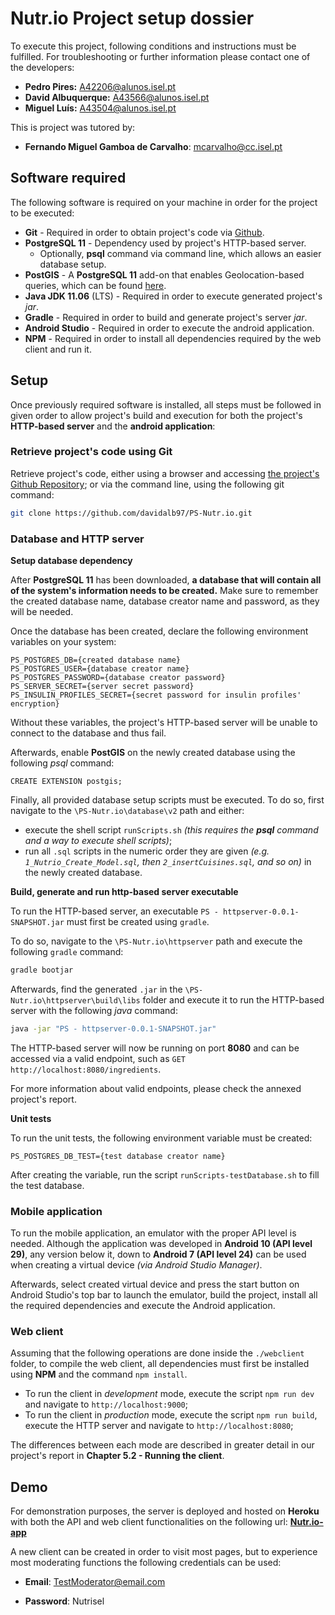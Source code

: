 # Nutr.io Project setup dossier

To execute this project, following conditions and instructions must be fulfilled. For troubleshooting or further information please contact one of the developers:

- **Pedro Pires:** A42206@alunos.isel.pt
- **David Albuquerque:** A43566@alunos.isel.pt
- **Miguel Luís:** A43504@alunos.isel.pt

This is project was tutored by: 

- **Fernando Miguel Gamboa de Carvalho**: mcarvalho@cc.isel.pt

## Software required

The following software is required on your machine in order for the project to be executed:

- **Git** - Required in order to obtain project's code via [Github](github.com).
- **PostgreSQL 11** - Dependency used by project's HTTP-based server.
  - Optionally, **psql** command via command line, which allows an easier database setup. 
- **PostGIS** - A **PostgreSQL 11** add-on that enables Geolocation-based queries, which can be found [here](https://postgis.net/install/).
- **Java JDK 11.06** (LTS) - Required in order to execute generated project's *jar*.
- **Gradle** - Required in order to build and generate project's server *jar*.
- **Android Studio** - Required in order to execute the android application.
- **NPM** - Required in order to install all dependencies required by the web client and run it.

## Setup

Once previously required software is installed, all steps must be followed in given order to allow project's build and execution for both the project's **HTTP-based server** and the **android application**:

### Retrieve project's code using Git

Retrieve project's code, either using a browser and accessing [the project's Github Repository](https://github.com/davidalb97/PS-Nutr.io); or via the command line, using the following git command:

   ```bash
git clone https://github.com/davidalb97/PS-Nutr.io.git
   ```
### Database and HTTP server

**Setup database dependency**

After **PostgreSQL 11** has been downloaded, **a database that will contain all of the system's information needs to be created.** Make sure to remember the created database name, database creator name and password, as they will be needed.

Once the database has been created, declare the following environment variables on your system:

```
PS_POSTGRES_DB={created database name}
PS_POSTGRES_USER={database creator name}
PS_POSTGRES_PASSWORD={database creator password}
PS_SERVER_SECRET={server secret password}
PS_INSULIN_PROFILES_SECRET={secret password for insulin profiles' encryption}
```

Without these variables, the project's HTTP-based server will be unable to connect to the database and thus fail.

Afterwards, enable **PostGIS** on the newly created database using the following *psql* command:

```plsql
CREATE EXTENSION postgis;
```

Finally, all provided database setup scripts must be executed. To do so, first navigate to the `\PS-Nutr.io\database\v2` path and either: 

- execute the shell script `runScripts.sh` *(this requires the **psql** command and a way to execute shell scripts)*;
- run all `.sql` scripts in the numeric order they are given *(e.g. `1_Nutrio_Create_Model.sql`, then `2_insertCuisines.sql`, and so on)* in the newly created database.

**Build, generate and run http-based server executable**

To run the HTTP-based server, an executable `PS - httpserver-0.0.1-SNAPSHOT.jar` must first be created using `gradle`. 

To do so, navigate to the `\PS-Nutr.io\httpserver` path and execute the following `gradle` command:

```bash
gradle bootjar
```

Afterwards, find the generated `.jar` in the `\PS-Nutr.io\httpserver\build\libs` folder and execute it to run the HTTP-based server with the following *java* command:

```bash
java -jar "PS - httpserver-0.0.1-SNAPSHOT.jar"
```

The HTTP-based server will now be running on port **8080** and can be accessed via a valid endpoint, such as `GET http://localhost:8080/ingredients`. 

For more information about valid endpoints, please check the annexed project's report.

**Unit tests**

To run the unit tests, the following environment variable must be created:

```
PS_POSTGRES_DB_TEST={test database creator name}
```

After creating the variable, run the script `runScripts-testDatabase.sh` to fill the test database.

### Mobile application

To run the mobile application, an emulator with the proper API level is needed. Although the application was developed in **Android 10 (API level 29)**, any version below it, down to **Android 7 (API level 24)** can be used when creating a virtual device *(via Android Studio Manager)*.

Afterwards, select created virtual device and press the start button on Android Studio's top bar to launch the emulator, build the project, install all the required dependencies and execute the Android application.

### Web client

Assuming that the following operations are done inside the `./webclient` folder, to compile the web client, all dependencies must first be installed using **NPM** and the command `npm install`. 

- To run the client in *development* mode, execute the script `npm run dev` and navigate to `http://localhost:9000`;
- To run the client in *production* mode, execute the script `npm run build`, execute the HTTP server and navigate to `http://localhost:8080`;

The differences between each mode are described in greater detail in our project's report in **Chapter 5.2 - Running the client**. 

## Demo

For demonstration purposes, the server is deployed and hosted on **Heroku** with both the API and web client functionalities on the following url: [**Nutr.io-app**](https://nutrio-app.herokuapp.com/) 

A new client can be created in order to visit most pages, but to experience most moderating functions the following credentials can be used:

- **Email**: TestModerator@email.com

- **Password**: Nutrisel